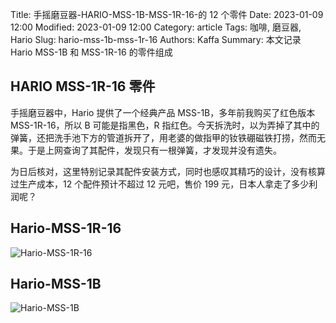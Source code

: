 Title: 手摇磨豆器-HARIO-MSS-1B-MSS-1R-16-的 12 个零件
Date: 2023-01-09 12:00
Modified: 2023-01-09 12:00
Category: article
Tags: 咖啡, 磨豆器, Hario
Slug: hario-mss-1b-mss-1r-16
Authors: Kaffa
Summary: 本文记录 Hario MSS-1B 和 MSS-1R-16 的零件组成

## HARIO MSS-1R-16 零件

手摇磨豆器中，Hario 提供了一个经典产品 MSS-1B，多年前我购买了红色版本 MSS-1R-16，所以 B 可能是指黑色，R 指红色。今天拆洗时，以为弄掉了其中的弹簧，还把洗手池下方的管道拆开了，用老婆的做指甲的钕铁硼磁铁打捞，然而无果。于是上网查询了其配件，发现只有一根弹簧，才发现并没有遗失。

为日后核对，这里特别记录其配件安装方式，同时也感叹其精巧的设计，没有核算过生产成本，12 个配件预计不超过 12 元吧，售价 199 元，日本人拿走了多少利润呢？


## Hario-MSS-1R-16

![Hario-MSS-1R-16](https://kaffa.im/img/2023/hario-mss-1r.png)


## Hario-MSS-1B

![Hario-MSS-1B](https://kaffa.im/img/2023/hario-mss-1b.png)
